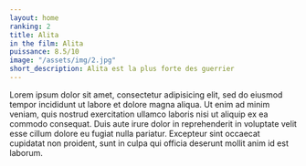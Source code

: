 ```yaml
---
layout: home
ranking: 2
title: Alita
in the film: Alita
puissance: 8.5/10
image: "/assets/img/2.jpg"
short_description: Alita est la plus forte des guerrier
---
```


Lorem ipsum dolor sit amet, consectetur adipisicing elit, sed do eiusmod tempor incididunt ut labore et dolore magna aliqua. Ut enim ad minim veniam, quis nostrud exercitation ullamco laboris nisi ut aliquip ex ea commodo consequat. Duis aute irure dolor in reprehenderit in voluptate velit esse cillum dolore eu fugiat nulla pariatur. Excepteur sint occaecat cupidatat non proident, sunt in culpa qui officia deserunt mollit anim id est laborum.
